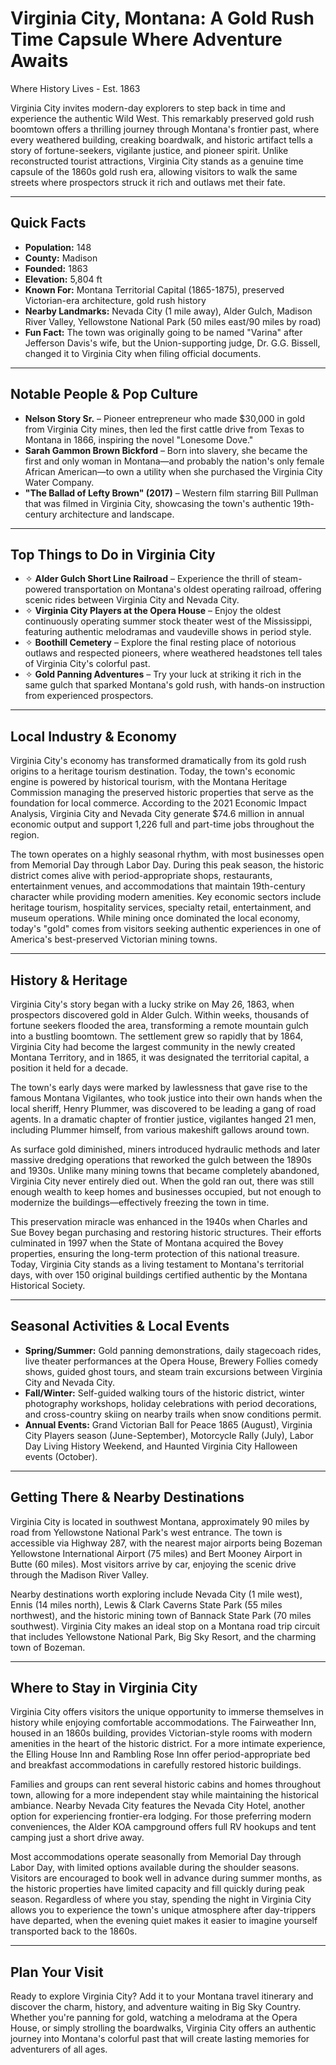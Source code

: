 # Virginia City, Montana: A Gold Rush Time Capsule Where Adventure Awaits
Where History Lives - Est. 1863

Virginia City invites modern-day explorers to step back in time and experience the authentic Wild West. This remarkably preserved gold rush boomtown offers a thrilling journey through Montana's frontier past, where every weathered building, creaking boardwalk, and historic artifact tells a story of fortune-seekers, vigilante justice, and pioneer spirit. Unlike reconstructed tourist attractions, Virginia City stands as a genuine time capsule of the 1860s gold rush era, allowing visitors to walk the same streets where prospectors struck it rich and outlaws met their fate.

---

## Quick Facts

- **Population:** 148
- **County:** Madison
- **Founded:** 1863
- **Elevation:** 5,804 ft
- **Known For:** Montana Territorial Capital (1865-1875), preserved Victorian-era architecture, gold rush history
- **Nearby Landmarks:** Nevada City (1 mile away), Alder Gulch, Madison River Valley, Yellowstone National Park (50 miles east/90 miles by road)
- **Fun Fact:** The town was originally going to be named "Varina" after Jefferson Davis's wife, but the Union-supporting judge, Dr. G.G. Bissell, changed it to Virginia City when filing official documents.

---

## Notable People & Pop Culture

- **Nelson Story Sr.** – Pioneer entrepreneur who made $30,000 in gold from Virginia City mines, then led the first cattle drive from Texas to Montana in 1866, inspiring the novel "Lonesome Dove."
- **Sarah Gammon Brown Bickford** – Born into slavery, she became the first and only woman in Montana—and probably the nation's only female African American—to own a utility when she purchased the Virginia City Water Company.
- **"The Ballad of Lefty Brown" (2017)** – Western film starring Bill Pullman that was filmed in Virginia City, showcasing the town's authentic 19th-century architecture and landscape.

---

## Top Things to Do in Virginia City

- ✧ **Alder Gulch Short Line Railroad** – Experience the thrill of steam-powered transportation on Montana's oldest operating railroad, offering scenic rides between Virginia City and Nevada City.
- ✧ **Virginia City Players at the Opera House** – Enjoy the oldest continuously operating summer stock theater west of the Mississippi, featuring authentic melodramas and vaudeville shows in period style.
- ✧ **Boothill Cemetery** – Explore the final resting place of notorious outlaws and respected pioneers, where weathered headstones tell tales of Virginia City's colorful past.
- ✧ **Gold Panning Adventures** – Try your luck at striking it rich in the same gulch that sparked Montana's gold rush, with hands-on instruction from experienced prospectors.

---

## Local Industry & Economy

Virginia City's economy has transformed dramatically from its gold rush origins to a heritage tourism destination. Today, the town's economic engine is powered by historical tourism, with the Montana Heritage Commission managing the preserved historic properties that serve as the foundation for local commerce. According to the 2021 Economic Impact Analysis, Virginia City and Nevada City generate $74.6 million in annual economic output and support 1,226 full and part-time jobs throughout the region.

The town operates on a highly seasonal rhythm, with most businesses open from Memorial Day through Labor Day. During this peak season, the historic district comes alive with period-appropriate shops, restaurants, entertainment venues, and accommodations that maintain 19th-century character while providing modern amenities. Key economic sectors include heritage tourism, hospitality services, specialty retail, entertainment, and museum operations. While mining once dominated the local economy, today's "gold" comes from visitors seeking authentic experiences in one of America's best-preserved Victorian mining towns.

---

## History & Heritage

Virginia City's story began with a lucky strike on May 26, 1863, when prospectors discovered gold in Alder Gulch. Within weeks, thousands of fortune seekers flooded the area, transforming a remote mountain gulch into a bustling boomtown. The settlement grew so rapidly that by 1864, Virginia City had become the largest community in the newly created Montana Territory, and in 1865, it was designated the territorial capital, a position it held for a decade.

The town's early days were marked by lawlessness that gave rise to the famous Montana Vigilantes, who took justice into their own hands when the local sheriff, Henry Plummer, was discovered to be leading a gang of road agents. In a dramatic chapter of frontier justice, vigilantes hanged 21 men, including Plummer himself, from various makeshift gallows around town.

As surface gold diminished, miners introduced hydraulic methods and later massive dredging operations that reworked the gulch between the 1890s and 1930s. Unlike many mining towns that became completely abandoned, Virginia City never entirely died out. When the gold ran out, there was still enough wealth to keep homes and businesses occupied, but not enough to modernize the buildings—effectively freezing the town in time.

This preservation miracle was enhanced in the 1940s when Charles and Sue Bovey began purchasing and restoring historic structures. Their efforts culminated in 1997 when the State of Montana acquired the Bovey properties, ensuring the long-term protection of this national treasure. Today, Virginia City stands as a living testament to Montana's territorial days, with over 150 original buildings certified authentic by the Montana Historical Society.

---

## Seasonal Activities & Local Events

- **Spring/Summer:** Gold panning demonstrations, daily stagecoach rides, live theater performances at the Opera House, Brewery Follies comedy shows, guided ghost tours, and steam train excursions between Virginia City and Nevada City.
- **Fall/Winter:** Self-guided walking tours of the historic district, winter photography workshops, holiday celebrations with period decorations, and cross-country skiing on nearby trails when snow conditions permit.
- **Annual Events:** Grand Victorian Ball for Peace 1865 (August), Virginia City Players season (June-September), Motorcycle Rally (July), Labor Day Living History Weekend, and Haunted Virginia City Halloween events (October).

---

## Getting There & Nearby Destinations

Virginia City is located in southwest Montana, approximately 90 miles by road from Yellowstone National Park's west entrance. The town is accessible via Highway 287, with the nearest major airports being Bozeman Yellowstone International Airport (75 miles) and Bert Mooney Airport in Butte (60 miles). Most visitors arrive by car, enjoying the scenic drive through the Madison River Valley.

Nearby destinations worth exploring include Nevada City (1 mile west), Ennis (14 miles north), Lewis & Clark Caverns State Park (55 miles northwest), and the historic mining town of Bannack State Park (70 miles southwest). Virginia City makes an ideal stop on a Montana road trip circuit that includes Yellowstone National Park, Big Sky Resort, and the charming town of Bozeman.

---

## Where to Stay in Virginia City

Virginia City offers visitors the unique opportunity to immerse themselves in history while enjoying comfortable accommodations. The Fairweather Inn, housed in an 1860s building, provides Victorian-style rooms with modern amenities in the heart of the historic district. For a more intimate experience, the Elling House Inn and Rambling Rose Inn offer period-appropriate bed and breakfast accommodations in carefully restored historic buildings.

Families and groups can rent several historic cabins and homes throughout town, allowing for a more independent stay while maintaining the historical ambiance. Nearby Nevada City features the Nevada City Hotel, another option for experiencing frontier-era lodging. For those preferring modern conveniences, the Alder KOA campground offers full RV hookups and tent camping just a short drive away.

Most accommodations operate seasonally from Memorial Day through Labor Day, with limited options available during the shoulder seasons. Visitors are encouraged to book well in advance during summer months, as the historic properties have limited capacity and fill quickly during peak season. Regardless of where you stay, spending the night in Virginia City allows you to experience the town's unique atmosphere after day-trippers have departed, when the evening quiet makes it easier to imagine yourself transported back to the 1860s.

---

## Plan Your Visit

Ready to explore Virginia City? Add it to your Montana travel itinerary and discover the charm, history, and adventure waiting in Big Sky Country. Whether you're panning for gold, watching a melodrama at the Opera House, or simply strolling the boardwalks, Virginia City offers an authentic journey into Montana's colorful past that will create lasting memories for adventurers of all ages.

